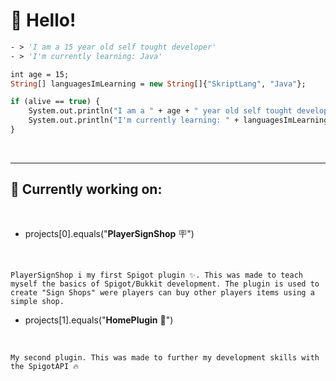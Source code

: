 # 👋 **Hello!**

```vb
- > 'I am a 15 year old self tought developer'
- > 'I'm currently learning: Java'
```

```vb
int age = 15;
String[] languagesImLearning = new String[]{"SkriptLang", "Java"};

if (alive == true) {
    System.out.println("I am a " + age + " year old self tought developer")
    System.out.println("I'm currently learning: " + languagesImLearning[1])
}
```


<br/>

---
## **📂 Currently working on:**
<br/>

* projects[0].equals("**PlayerSignShop** 🪧")

<br/>

```
PlayerSignShop i my first Spigot plugin ✨. This was made to teach myself the basics of Spigot/Bukkit development. The plugin is used to create "Sign Shops" were players can buy other players items using a simple shop.
```

* projects[1].equals("**HomePlugin** 🏡")

<br/>

```
My second plugin. This was made to further my development skills with the SpigotAPI 🔥
```